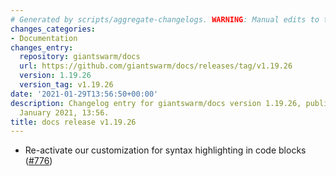 ```yaml
---
# Generated by scripts/aggregate-changelogs. WARNING: Manual edits to this files will be overwritten.
changes_categories:
- Documentation
changes_entry:
  repository: giantswarm/docs
  url: https://github.com/giantswarm/docs/releases/tag/v1.19.26
  version: 1.19.26
  version_tag: v1.19.26
date: '2021-01-29T13:56:50+00:00'
description: Changelog entry for giantswarm/docs version 1.19.26, published on 29
  January 2021, 13:56.
title: docs release v1.19.26
---
```


- Re-activate our customization for syntax highlighting in code blocks ([#776](https://github.com/giantswarm/docs/pull/776))
